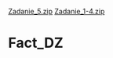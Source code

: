 
[Zadanie_5.zip](https://github.com/JustStuj/Fact_DZ/files/6378344/Zadanie_5.zip)
[Zadanie_1-4.zip](https://github.com/JustStuj/Fact_DZ/files/6378421/Zadanie_1-4.zip)
# Fact_DZ
